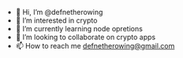 - 👋 Hi, I’m @defnetherowing
- 👀 I’m interested in crypto
- 🌱 I’m currently learning node opretions
- 💞️ I’m looking to collaborate on crypto apps
- 📫 How to reach me defnetherowing@gmail.com

<!---
defnetherowing/defnetherowing is a ✨ special ✨ repository because its `README.md` (this file) appears on your GitHub profile.
You can click the Preview link to take a look at your changes.
--->
